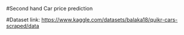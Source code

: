 #Second hand Car price prediction

#Dataset
link: https://www.kaggle.com/datasets/balaka18/quikr-cars-scraped/data

